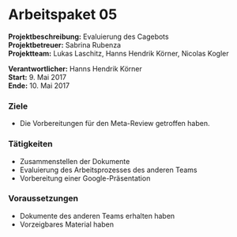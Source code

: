 # Arbeitspaket 05
**Projektbeschreibung:** Evaluierung des Cagebots  
**Projektbetreuer:** Sabrina Rubenza  
**Projektteam:** Lukas Laschitz, Hanns Hendrik Körner, Nicolas Kogler  

**Verantwortlicher:** Hanns Hendrik Körner   
**Start:** 9. Mai 2017  
**Ende:** 10. Mai 2017

### Ziele
- Die Vorbereitungen für den Meta-Review getroffen haben.

### Tätigkeiten
- Zusammenstellen der Dokumente
- Evaluierung des Arbeitsprozesses des anderen Teams
- Vorbereitung einer Google-Präsentation

### Voraussetzungen
- Dokumente des anderen Teams erhalten haben
- Vorzeigbares Material haben
